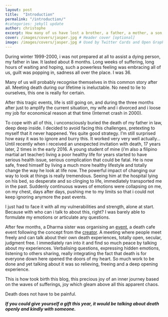 ```yaml
---
layout: post
title:  "Introduction"
permalink: "/introduction/"
#categories: jekyll update
author: christophe
excerpt: How many of us have lost a brother, a father, a mother, a son, a daughter, someone really close to us ?
cover: /images/covers/jasper.jpg # Header cover [optional]
image: /images/covers/jasper.jpg # Used by Twitter Cards and Open Graph [optional]
---
```

During winter 1999-2000, i was not prepared at all to assist a dying person, my father in law. It lasted about 8 months. Long weeks of suffering, long hours of waiting and hoping, such a powerless feeling was embracing all of us, guilt was popping in, sadness all over the place. I was 36.

Many of us will probably recognise themselves in this common story after all.
Meeting death during our lifetime is ineluctable. No need to lie to ourselves, this one is really for certain.

After this tragic events, life is still going on, and during the three months after just to amplify the current situation, my wife and i divorced and i loose my job for economical reason at that time (Internet crash in 2000).

To cope with all of this, i unconsciously buried the death of my father in law, deep deep inside. I decided to avoid facing this challenges, pretexting to myself that it never happened.
Yes quite good strategy. I’m still surprised how easy it was to ignore and burry this.
It worked very very well actually…
Until recently when i received an unexpected invitation with death, 17 years later, 2 times in the early 2016. A young student of mine (i’m also a filipino martial art teacher) living a poor healthy life for years started to have serious health issue, serious complication that could be fatal. He is now safe, freed himself by living a much more healthy lifestyle and totally change the way he look at life now. The powerful impact of changing our way to look at things is really tremendous.
Seeing him at the hospital lying on his bed, so desperate and so clinging to life, immediately transported me in the past. Suddenly continuous waves of emotions were collapsing on me, on my chest, days after days, pushing me to my limits so that i could not keep ignoring anymore the past events.

I just had to face it with all my vulnerabilities and strength, alone at start. Because with who can i talk to about this, right? I was barely able to formulate my emotions or articulate any questions.

After few months, a Dharma sister was organising an [event](https://thestillspace.org/what-we-do/workshops-and-events/death-cafe/), a death cafe event following the concept from the [creator](http://deathcafe.com/). A meeting where people meet freely and can talk about their own death experiences, totally open, secular, judgment free. I immediately ran into it and find so much peace by talking about my experiences. Verbalising questions, expressing hidden emotions, listening to others sharing, really integrating the fact that death is for everyone down here opened the doors of my heart.
So much work to be done and yet talking about it was so relieving, freeing and a deep opening experience.

This is how took birth this blog, this precious joy of an inner  journey based on the waves of sufferings, joy which gleam above all this apparent chaos.

Death does not have to be painful.

***If you could give yourself a gift this year, it would be talking about death openly and kindly with someone.***
